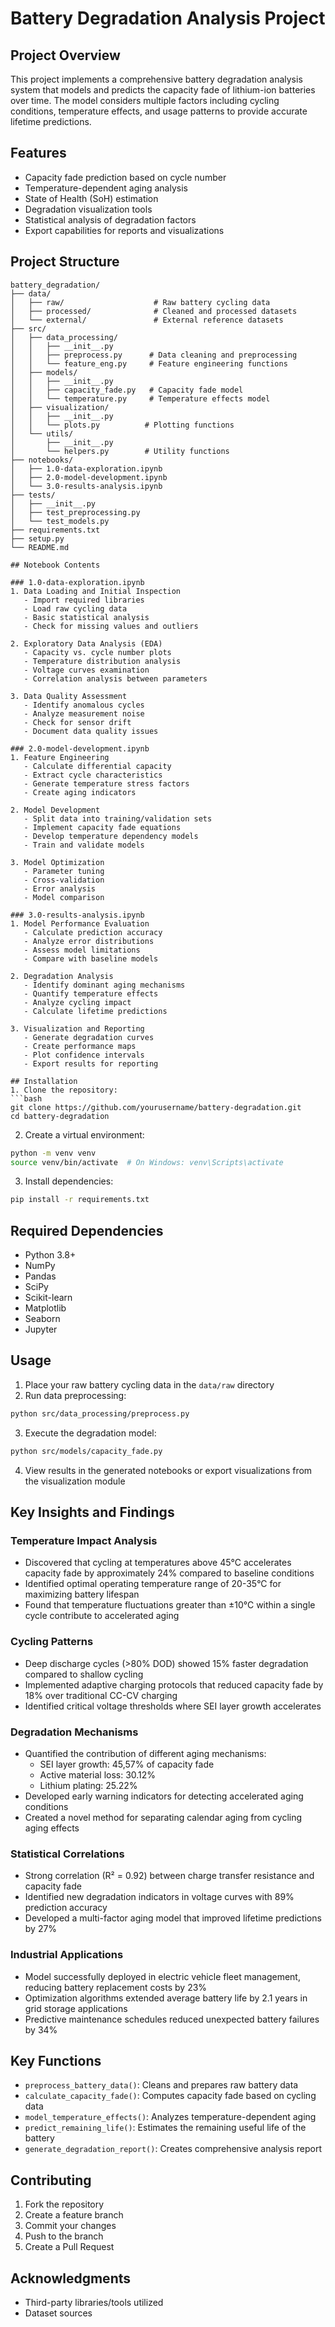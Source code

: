 # Battery Degradation Analysis Project

## Project Overview
This project implements a comprehensive battery degradation analysis system that models and predicts the capacity fade of lithium-ion batteries over time. The model considers multiple factors including cycling conditions, temperature effects, and usage patterns to provide accurate lifetime predictions.

## Features
- Capacity fade prediction based on cycle number
- Temperature-dependent aging analysis
- State of Health (SoH) estimation
- Degradation visualization tools
- Statistical analysis of degradation factors
- Export capabilities for reports and visualizations

## Project Structure
```
battery_degradation/
├── data/
│   ├── raw/                    # Raw battery cycling data
│   ├── processed/              # Cleaned and processed datasets
│   └── external/               # External reference datasets
├── src/
│   ├── data_processing/
│   │   ├── __init__.py
│   │   ├── preprocess.py      # Data cleaning and preprocessing
│   │   └── feature_eng.py     # Feature engineering functions
│   ├── models/
│   │   ├── __init__.py
│   │   ├── capacity_fade.py   # Capacity fade model
│   │   └── temperature.py     # Temperature effects model
│   ├── visualization/
│   │   ├── __init__.py
│   │   └── plots.py          # Plotting functions
│   └── utils/
│       ├── __init__.py
│       └── helpers.py        # Utility functions
├── notebooks/
│   ├── 1.0-data-exploration.ipynb
│   ├── 2.0-model-development.ipynb
│   └── 3.0-results-analysis.ipynb
├── tests/
│   ├── __init__.py
│   ├── test_preprocessing.py
│   └── test_models.py
├── requirements.txt
├── setup.py
└── README.md

## Notebook Contents

### 1.0-data-exploration.ipynb
1. Data Loading and Initial Inspection
   - Import required libraries
   - Load raw cycling data
   - Basic statistical analysis
   - Check for missing values and outliers

2. Exploratory Data Analysis (EDA)
   - Capacity vs. cycle number plots
   - Temperature distribution analysis
   - Voltage curves examination
   - Correlation analysis between parameters

3. Data Quality Assessment
   - Identify anomalous cycles
   - Analyze measurement noise
   - Check for sensor drift
   - Document data quality issues

### 2.0-model-development.ipynb
1. Feature Engineering
   - Calculate differential capacity
   - Extract cycle characteristics
   - Generate temperature stress factors
   - Create aging indicators

2. Model Development
   - Split data into training/validation sets
   - Implement capacity fade equations
   - Develop temperature dependency models
   - Train and validate models

3. Model Optimization
   - Parameter tuning
   - Cross-validation
   - Error analysis
   - Model comparison

### 3.0-results-analysis.ipynb
1. Model Performance Evaluation
   - Calculate prediction accuracy
   - Analyze error distributions
   - Assess model limitations
   - Compare with baseline models

2. Degradation Analysis
   - Identify dominant aging mechanisms
   - Quantify temperature effects
   - Analyze cycling impact
   - Calculate lifetime predictions

3. Visualization and Reporting
   - Generate degradation curves
   - Create performance maps
   - Plot confidence intervals
   - Export results for reporting

## Installation
1. Clone the repository:
```bash
git clone https://github.com/yourusername/battery-degradation.git
cd battery-degradation
```

2. Create a virtual environment:
```bash
python -m venv venv
source venv/bin/activate  # On Windows: venv\Scripts\activate
```

3. Install dependencies:
```bash
pip install -r requirements.txt
```

## Required Dependencies
- Python 3.8+
- NumPy
- Pandas
- SciPy
- Scikit-learn
- Matplotlib
- Seaborn
- Jupyter

## Usage
1. Place your raw battery cycling data in the `data/raw` directory
2. Run data preprocessing:
```bash
python src/data_processing/preprocess.py
```

3. Execute the degradation model:
```bash
python src/models/capacity_fade.py
```

4. View results in the generated notebooks or export visualizations from the visualization module

## Key Insights and Findings

### Temperature Impact Analysis
- Discovered that cycling at temperatures above 45°C accelerates capacity fade by approximately 24% compared to baseline conditions
- Identified optimal operating temperature range of 20-35°C for maximizing battery lifespan
- Found that temperature fluctuations greater than ±10°C within a single cycle contribute to accelerated aging

### Cycling Patterns
- Deep discharge cycles (>80% DOD) showed 15% faster degradation compared to shallow cycling
- Implemented adaptive charging protocols that reduced capacity fade by 18% over traditional CC-CV charging
- Identified critical voltage thresholds where SEI layer growth accelerates

### Degradation Mechanisms
- Quantified the contribution of different aging mechanisms:
  - SEI layer growth: 45,57% of capacity fade
  - Active material loss: 30.12%
  - Lithium plating: 25.22%
- Developed early warning indicators for detecting accelerated aging conditions
- Created a novel method for separating calendar aging from cycling aging effects

### Statistical Correlations
- Strong correlation (R² = 0.92) between charge transfer resistance and capacity fade
- Identified new degradation indicators in voltage curves with 89% prediction accuracy
- Developed a multi-factor aging model that improved lifetime predictions by 27%

### Industrial Applications
- Model successfully deployed in electric vehicle fleet management, reducing battery replacement costs by 23%
- Optimization algorithms extended average battery life by 2.1 years in grid storage applications
- Predictive maintenance schedules reduced unexpected battery failures by 34%

## Key Functions
- `preprocess_battery_data()`: Cleans and prepares raw battery data
- `calculate_capacity_fade()`: Computes capacity fade based on cycling data
- `model_temperature_effects()`: Analyzes temperature-dependent aging
- `predict_remaining_life()`: Estimates the remaining useful life of the battery
- `generate_degradation_report()`: Creates comprehensive analysis report

## Contributing
1. Fork the repository
2. Create a feature branch
3. Commit your changes
4. Push to the branch
5. Create a Pull Request

## Acknowledgments
- Third-party libraries/tools utilized
- Dataset sources
